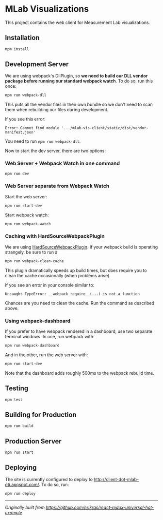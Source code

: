 # MLab Visualizations

This project contains the web client for Measurement Lab visualizations.


## Installation

```bash
npm install
```

## Development Server

We are using webpack's DllPlugin, so **we need to build our DLL vendor package before running our standard webpack watch**. To do so, run this once:

```bash
npm run webpack-dll
```


This puts all the vendor files in their own bundle so we don't need to scan them when rebuilding our files during development.


If you see this error:
```
Error: Cannot find module '.../mlab-vis-client/static/dist/vendor-manifest.json'
```

You need to run `npm run webpack-dll`.


Now to start the dev server, there are two options:

### Web Server + Webpack Watch in one command

```bash
npm run dev
```

### Web Server separate from Webpack Watch

Start the web server:

```bash
npm run start-dev
```

Start webpack watch:

```bash
npm run webpack-watch
```

### Caching with HardSourceWebpackPlugin

We are using [HardSourceWebpackPlugin](https://github.com/mzgoddard/hard-source-webpack-plugin). If your webpack build is operating strangely, be sure to run a

```bash
npm run webpack-clean-cache
```

This plugin dramatically speeds up build times, but does require you to clean the cache occasionally (when problems arise).

If you see an error in your console similar to:

```
Uncaught TypeError: __webpack_require__(...) is not a function
```

Chances are you need to clean the cache. Run the command as described above.

### Using webpack-dashboard

If you prefer to have webpack rendered in a dashboard, use two separate terminal windows.
In one, run webpack with:

```bash
npm run webpack-dashboard
```

And in the other, run the web server with:

```bash
npm run start-dev
```

Note that the dashboard adds roughly 500ms to the webpack rebuild time.

## Testing

```bash
npm test
```

## Building for Production

```bash
npm run build
```

## Production Server

```bash
npm run start
```

## Deploying

The site is currently configured to deploy to http://client-dot-mlab-oti.appspot.com/. To do so, run:

```bash
npm run deploy
```

---

*Originally built from https://github.com/erikras/react-redux-universal-hot-example*
